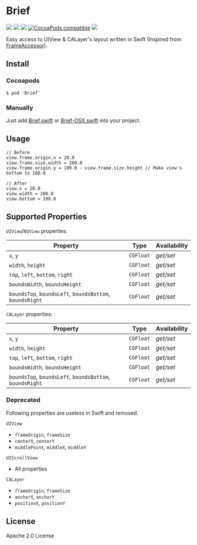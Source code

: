 # Brief

[![](https://img.shields.io/badge/iOS-7.0%2B-blue.svg)]() 
[![](http://img.shields.io/badge/OS%20X-10.10%2B-blue.svg)]() 
[![](https://img.shields.io/badge/Swift-1.2-blue.svg)]()
[![CocoaPods compatible](https://img.shields.io/badge/CocoaPods-compatible-4BC51D.svg)](https://github.com/CocoaPods/CocoaPods) 
[![](https://img.shields.io/badge/license-Apache%202.0-lightgrey.svg)]()

Easy access to UIView &amp; CALayer's layout written in Swift (Inspired from [FrameAccessor](https://github.com/AlexDenisov/FrameAccessor)).

## Install

### Cocoapods

```
$ pod 'Brief'
```

### Manually

Just add [Brief.swift](Brief/Brief.swift) or [Brief-OSX.swift](Brief-OSX/Brief-OSX.swift) into your project.

## Usage
```
// Before
view.frame.origin.x = 20.0
view.frame.size.width = 200.0
view.frame.origin.y = 100.0 - view.frame.size.height // Make view's bottom to 100.0

// After 
view.x = 20.0
view.width = 200.0
view.bottom = 100.0
```

## Supported Properties

`UIView`/`NSView` properties:

Property | Type | Аvailability
--- | --- | ---
`x`, `y` | `CGFloat` | *get/set*
`width`, `height` | `CGFloat` | *get/set*
`top`, `left`, `bottom`, `right` | `CGFloat` | *get/set*
`boundsWidth`, `boundsHeight` | `CGFloat` | *get/set*
`boundsTop`, `boundsLeft`, `boundsBottom`, `boundsRight` | `CGFloat` | *get/set*

`CALayer` properties:

Property | Type | Аvailability
--- | --- | ---
`x`, `y` | `CGFloat` | *get/set*
`width`, `height` | `CGFloat` | *get/set*
`top`, `left`, `bottom`, `right` | `CGFloat` | *get/set*
`boundsWidth`, `boundsHeight` | `CGFloat` | *get/set*
`boundsTop`, `boundsLeft`, `boundsBottom`, `boundsRight` | `CGFloat` | *get/set*

### Deprecated

Following properties are useless in Swift and removed.

`UIView`
- `frameOrigin`, `frameSize`
- `centerX`, `centerY`
- `middlePoint`, `middleX`, `middleY`

`UIScrollView`
- All properties

`CALayer`
- `frameOrigin`, `frameSize`
- `anchorX`, `anchorY`
- `positionX`, `positionY`

## License
Apache 2.0 License
